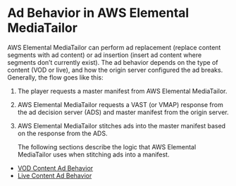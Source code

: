 # Ad Behavior in AWS Elemental MediaTailor<a name="ad-behavior"></a>

AWS Elemental MediaTailor can perform ad replacement \(replace content segments with ad content\) or ad insertion \(insert ad content where segments don’t currently exist\)\. The ad behavior depends on the type of content \(VOD or live\), and how the origin server configured the ad breaks\. Generally, the flow goes like this:

1. The player requests a master manifest from AWS Elemental MediaTailor\.

1. AWS Elemental MediaTailor requests a VAST \(or VMAP\) response from the ad decision server \(ADS\) and master manifest from the origin server\.

1. AWS Elemental MediaTailor stitches ads into the master manifest based on the response from the ADS\.

   The following sections describe the logic that AWS Elemental MediaTailor uses when stitching ads into a manifest\.


+ [VOD Content Ad Behavior](ad-behavior-vod.md)
+ [Live Content Ad Behavior](ad-behavior-live.md)